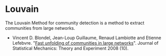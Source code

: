 # Louvain

The Louvain Method for community detection is a method to extract communities from large networks.

* Vincent D. Blondel, Jean-Loup Guillaume, Renaud Lambiotte and Etienne Lefebvre. "[Fast unfolding of communities in large networks](https://arxiv.org/abs/0803.0476)". Journal of Statistical Mechanics: Theory and Experiment 2008 (10).

